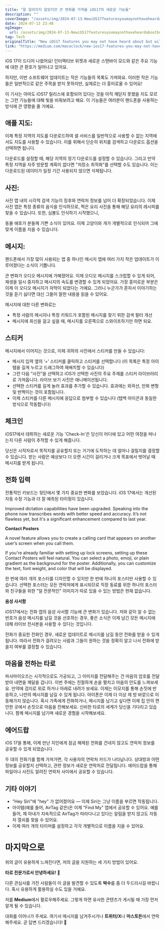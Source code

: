 ```yaml
---
title: "잘 알려지지 않았지만 큰 변화를 가져올 iOS17의 새로운 기능들"
description: ""
coverImage: "/assets/img/2024-07-13-NewiOS17featuresyoumaynothaveheardaboutbutwillmakeabigdifference_0.png"
date: 2024-07-13 23:48
ogImage: 
  url: /assets/img/2024-07-13-NewiOS17featuresyoumaynothaveheardaboutbutwillmakeabigdifference_0.png
tag: Tech
originalTitle: "New iOS17 features you may not have heard about but will make a big difference"
link: "https://medium.com/macoclock/new-ios17-features-you-may-not-have-heard-about-but-will-make-a-big-difference-da890c899a9d"
---
```



iOS 17이 드디어 나왔어요! 인터랙티브 위젯과 새로운 스탠바이 모드와 같은 주요 기능에 대한 큰 환호가 일어나고 있어요.

하지만, 이번 소프트웨어 업데이트는 작은 기능들의 목록도 가져와요. 이러한 작은 기능들은 일반적으로 같은 주목을 받지 못하지만, 실제로는 더 흥미로울 수 있어요!

이 기사는 아마도 iOS17 릴리스에 포함되어 있다는 것을 아직 깨닫지 못했을 지도 모르는 그런 기능들에 대해 빛을 비춰보려고 해요. 이 기능들은 여러분이 핸드폰을 사용하는 방식에 큰 영향을 줄 거예요.

<div class="content-ad"></div>

## 애플 지도:

이제 특정 지역의 지도를 다운로드하여 셀 서비스를 일반적으로 사용할 수 없는 지역에서도 지도를 사용할 수 있습니다. 이를 위해서 단순히 위치를 검색하고 다운로드 옵션을 선택하면 됩니다.

다운로드를 설정할 때, 해당 지역의 정기 다운로드를 설정할 수 있습니다. 그리고 만약 특정 지역을 자주 방문할 계획이 없다면 "저장소 최적화"를 선택할 수도 있습니다. 이는 다운로드된 데이터가 일정 기간 사용되지 않으면 삭제됩니다.

## 사진:

<div class="content-ad"></div>

사진 앱 내의 시각적 검색 기능이 징후와 연락처 정보를 넘어 더 확장되었습니다. 이제 사진 앱은 특정 종류의 음식을 인식하므로, 찍은 요리 사진을 통해 해당 요리의 레시피를 찾을 수 있습니다. 또한, 심볼도 인식하기 시작했으니,

동물 애호가 분들께 기쁜 소식이 있어요. 이제 고양이와 개가 개별적으로 인식되어 그에 맞게 이름을 지을 수 있습니다.

## 메시지:

핸드폰에서 가장 많이 사용되는 앱 중 하나인 메시지 앱에 여러 가지 작은 업데이트가 이루어졌다는 소식이 기쁩니다.

<div class="content-ad"></div>

큰 변화가 오디오 메시지에 가해졌어요. 이제 오디오 메시지를 스크럽할 수 있게 되어, 재생을 일시 중지하고 메시지의 속도를 변경할 수 있게 되었어요. 가장 흥미로운 부분은 이제 이 오디오 메시지가 자막이 되었다는 거예요. 그러니 누군가가 혼자서 이야기하는 것을 듣기 싫다면 대신 그들이 말한 내용을 읽을 수 있어요.

메시지에 대한 다른 변화로는 

- 특정 사람의 메시지나 특정 키워드가 포함된 메시지를 찾기 위한 검색 필터 개선
- 메시지에 회신을 걸고 싶을 때, 메시지를 오른쪽으로 스와이프하기만 하면 되요.

<div class="content-ad"></div>

## 스티커

메시지에서 이어지는 것으로, 이제 귀하의 사진에서 스티커를 만들 수 있습니다:

- 메시지 입력 옆의 ‘+’ 스티커를 클릭하고 스티커를 선택합니다 (이 목록은 특정 아이템을 길게 누르고 드래그하여 재배치할 수 있습니다)
- 그런 다음 “사진”을 선택하고 iOS가 선택한 사진의 주요 주제를 스티커 라이브러리로 가져옵니다. 라이브 보기 사진은 애니메이션됩니다.
- 선택한 스티커를 길게 눌러 효과를 추가할 수 있습니다. 효과에는 외곽선, 만화 변형 및 반짝이는 것이 포함됩니다.
- 이제 스티커를 다른 메시지에 응답으로 첨부할 수 있습니다 (탭백 아이콘과 동일한 방식으로 작동합니다)

## 체크인

<div class="content-ad"></div>

iOS17에서 데뷔하는 새로운 기능 'Check-In'은 당신이 어디에 있고 어떤 여정을 떠나는지 다른 사람이 추적할 수 있게 해줍니다.

당신은 시작자로서 목적지를 공유할지 또는 거기에 도착하는 데 얼마나 걸릴지를 결정할 수 있습니다. 받는 사람은 예상보다 더 오랜 시간이 걸리거나 크게 목표에서 벗어날 때 메시지를 받게 됩니다.

## 전화 입력

전통적인 키보드는 뒷단에서 몇 가지 중요한 변화를 보았습니다. iOS 17에서는 개선된 자동 수정 기능과 더 잘 예측된 타이핑이 있습니다.

<div class="content-ad"></div>

Improved dictation capabilities have been upgraded. Speaking into the phone now transcribes words with better speed and accuracy. It’s not flawless yet, but it's a significant enhancement compared to last year.

**Contact Posters**

A novel feature allows you to create a calling card that appears on another user’s screen when you call them.

If you're already familiar with setting up lock screens, setting up these Contact Posters will feel natural. You can select a photo, emoji, or plain gradient as the background for the poster. Additionally, you can customize the text, font weight, and color that will be displayed.

<div class="content-ad"></div>

한 번에 여러 개의 포스터를 디자인할 수 있지만 한 번에 하나의 포스터만 사용할 수 있습니다. 선택한 포스터는 모든 연락처에게 표시되므로 직장 동료를 위한 하나의 포스터와 친구들을 위한 "덜 전문적인" 이미지가 따로 있을 수 있는 방법은 현재 없습니다.

**음성 사서함**

iOS17에서는 전화 앱의 음성 사서함 기능에 큰 변화가 있습니다. 저와 같이 알 수 없는 번호가 음성 메시지를 남길 것을 선호하는 경우, 좋은 소식은 이제 남긴 모든 메시지에 대해 라이브 전사본을 사용할 수 있다는 것입니다.

전화가 중요한 전화인 경우, 새로운 업데이트로 메시지를 남길 동안 전화를 받을 수 있게 됩니다. 따라서 전화가 걸려오는 사람과 그들이 원하는 것을 정확히 알고 나서 전화에 받을지 여부를 결정할 수 있습니다.

<div class="content-ad"></div>

## 마음을 전하는 타로

파사마이오즈는 시각적으로도 가공되고, 그 이미지를 전달해주는 건 마음의 암호를 전달받아 내면을 깨달을 겁니다. 이번 주에는 친절하게 손을 펼치고 마음의 안도를 느껴보세요. 만약에 검지로 위로 하거나 아래로 내려가 보세요. 이제는 이모지를 통해 손짓에 반응하고, 나만의 메시지를 남길 수 있게 됩니다. 아이폰은 이제 더 이상 제 방 바깥으로 이동해가지 않습니다. 혹시 가족에게 전화하거나, 메시지를 남기고 싶다면 이제 집 안의 편안한 곳에서 손짓으로 마음을 전해보세요. 신비한 타로의 세계가 당신을 기다리고 있습니다. 함께 메시지를 남기며 새로운 경험을 시작해보세요.

<div class="content-ad"></div>

## 에어드랍

iOS 17을 통해, 이제 만난 지인에게 잠금 해제된 전화를 건네지 않고도 연락처 정보를 공유할 수 있게 되었습니다.

두 대의 전화기를 함께 가져가면, 각 사용자의 연락처 카드가 나타납니다. 상대방과 어떤 정보를 공유할지 선택하고, 관련 정보가 새로운 연락처로 전달됩니다. 에어드랍을 통해 파일이나 사진도 알려진 연락처 사이에서 공유할 수 있습니다.

<div class="content-ad"></div>

## 기타 이야기

- "Hey Siri"에 "hey" 가 없어졌어요 — 이제 Siri는 그냥 이름을 부르면 작동됩니다.
- 아이템(예를 들어, AirTag 같은)은 이제 "Find My" 앱에서 공유할 수 있어요. 예를 들어, 제 아내가 지속적으로 AirTag가 따라다니고 있다는 알림을 받지 않고도 자동차 열쇠를 찾을 수 있어요.
- 이제 여러 개의 타이머를 설정하고 각각 개별적으로 이름을 지을 수 있어요.

# 마지막으로

위의 글이 유용하게 느껴진다면, 저의 글을 지원하는 세 가지 방법이 있어요.

<div class="content-ad"></div>

**타로 전문가로서 안녕하세요!** 🌟

다른 관심사를 가진 사람들이 이 글을 발견할 수 있도록 **박수**를 좀 더 두드리시길 바랍니다. 혹시 유용하게 활용하실 수도 있을 거예요. 

저를 **Medium**에서 팔로우해주세요. 그렇게 하면 유사한 콘텐츠가 게시될 때 가장 먼저 알게 될 수 있습니다. 

대화를 이어나가 주세요. 여기서 메시지를 남겨주시거나 **트위터/X**나 **마스토돈**에서 연락해주세요. 곧 답변 드리겠습니다! 🌺